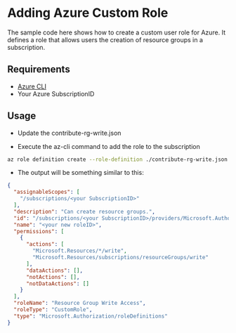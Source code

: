 # Adding Azure Custom Role

The sample code here shows how to create a custom user role for Azure.  It defines a role that allows users the creation of resource groups in a subscription.

## Requirements

- [Azure CLI](https://docs.microsoft.com/en-us/cli/azure/install-azure-cli?view=azure-cli-latest)
- Your Azure SubscriptionID

## Usage

- Update the contribute-rg-write.json

- Execute the az-cli command to add the role to the subscription

``` bash
az role definition create --role-definition ./contribute-rg-write.json
```
- The output will be something similar to this:
``` json
{
  "assignableScopes": [
    "/subscriptions/<your SubscriptionID>"
  ],
  "description": "Can create resource groups.",
  "id": "/subscriptions/<your SubscriptionID>/providers/Microsoft.Authorization/roleDefinitions/<your new roleID>",
  "name": "<your new roleID>",
  "permissions": [
    {
      "actions": [
        "Microsoft.Resources/*/write",
        "Microsoft.Resources/subscriptions/resourceGroups/write"
      ],
      "dataActions": [],
      "notActions": [],
      "notDataActions": []
    }
  ],
  "roleName": "Resource Group Write Access",
  "roleType": "CustomRole",
  "type": "Microsoft.Authorization/roleDefinitions"
}
```